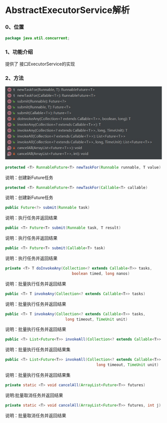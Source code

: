 # AbstractExecutorService解析

### 0、位置

```java
package java.util.concurrent;
```



### 1、功能介绍

提供了 接口ExecutorService的实现

### 2、方法

![AbstractExecutorService-methods](images/AbstractExecutorService-methods.jpg)

```java
protected <T> RunnableFuture<T> newTaskFor(Runnable runnable, T value)
```

说明：创建新Future任务

```java
protected <T> RunnableFuture<T> newTaskFor(Callable<T> callable)
```

说明：创建新Future任务

```java
public Future<?> submit(Runnable task)
```

说明：执行任务并返回结果

```java
public <T> Future<T> submit(Runnable task, T result)
```

说明：执行任务并返回结果

```java
public <T> Future<T> submit(Callable<T> task)
```

说明：执行任务并返回结果

```java
private <T> T doInvokeAny(Collection<? extends Callable<T>> tasks,
                              boolean timed, long nanos)
```

说明：批量执行任务并返回结果

```java
public <T> T invokeAny(Collection<? extends Callable<T>> tasks)
```

说明：批量执行任务并返回结果

```java
public <T> T invokeAny(Collection<? extends Callable<T>> tasks,
                           long timeout, TimeUnit unit)
```

说明：批量执行任务并返回结果

```java
public <T> List<Future<T>> invokeAll(Collection<? extends Callable<T>> tasks)
```

说明：批量执行任务并返回结果集

```java
public <T> List<Future<T>> invokeAll(Collection<? extends Callable<T>> tasks,
                                         long timeout, TimeUnit unit)
```

说明：批量执行任务并返回结果集

```java
private static <T> void cancelAll(ArrayList<Future<T>> futures)
```

说明:批量取消任务并返回结果

```java
private static <T> void cancelAll(ArrayList<Future<T>> futures, int j)
```

说明：批量取消任务并返回结果

